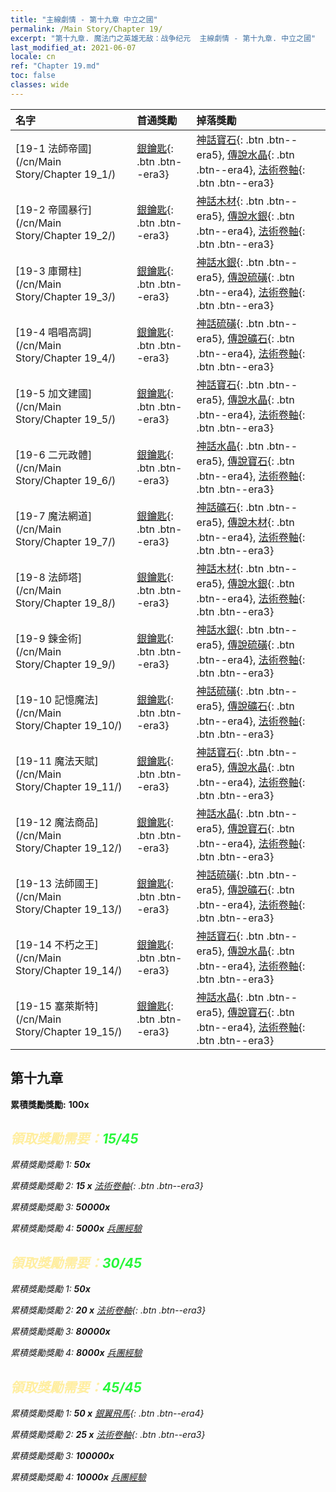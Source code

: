 ```yaml
---
title: "主線劇情 - 第十九章 中立之國"
permalink: /Main Story/Chapter 19/
excerpt: "第十九章. 魔法门之英雄无敌：战争纪元  主線劇情 - 第十九章. 中立之國"
last_modified_at: 2021-06-07
locale: cn
ref: "Chapter 19.md"
toc: false
classes: wide
---
```


  | 名字 |  首通獎勵 | 掉落獎勵 |
  |:------------|:------------|:------------| 
  | [19-1 法師帝國](/cn/Main Story/Chapter 19_1/) | [銀鑰匙](/cn/Items/con_693/){: .btn .btn--era3} | [神話寶石](/cn/Items/mat_65/){: .btn .btn--era5}, [傳說水晶](/cn/Items/mat_59/){: .btn .btn--era4}, [法術卷軸](/cn/Items/con_694/){: .btn .btn--era3} |
  | [19-2 帝國暴行](/cn/Main Story/Chapter 19_2/) | [銀鑰匙](/cn/Items/con_693/){: .btn .btn--era3} | [神話木材](/cn/Items/mat_62/){: .btn .btn--era5}, [傳說水銀](/cn/Items/mat_56/){: .btn .btn--era4}, [法術卷軸](/cn/Items/con_694/){: .btn .btn--era3} |
  | [19-3 庫爾柱](/cn/Main Story/Chapter 19_3/) | [銀鑰匙](/cn/Items/con_693/){: .btn .btn--era3} | [神話水銀](/cn/Items/mat_63/){: .btn .btn--era5}, [傳說硫磺](/cn/Items/mat_57/){: .btn .btn--era4}, [法術卷軸](/cn/Items/con_694/){: .btn .btn--era3} |
  | [19-4 唱唱高調](/cn/Main Story/Chapter 19_4/) | [銀鑰匙](/cn/Items/con_693/){: .btn .btn--era3} | [神話硫磺](/cn/Items/mat_64/){: .btn .btn--era5}, [傳說礦石](/cn/Items/mat_54/){: .btn .btn--era4}, [法術卷軸](/cn/Items/con_694/){: .btn .btn--era3} |
  | [19-5 加文建國](/cn/Main Story/Chapter 19_5/) | [銀鑰匙](/cn/Items/con_693/){: .btn .btn--era3} | [神話寶石](/cn/Items/mat_65/){: .btn .btn--era5}, [傳說水晶](/cn/Items/mat_59/){: .btn .btn--era4}, [法術卷軸](/cn/Items/con_694/){: .btn .btn--era3} |
  | [19-6 二元政體](/cn/Main Story/Chapter 19_6/) | [銀鑰匙](/cn/Items/con_693/){: .btn .btn--era3} | [神話水晶](/cn/Items/mat_66/){: .btn .btn--era5}, [傳說寶石](/cn/Items/mat_58/){: .btn .btn--era4}, [法術卷軸](/cn/Items/con_694/){: .btn .btn--era3} |
  | [19-7 魔法網道](/cn/Main Story/Chapter 19_7/) | [銀鑰匙](/cn/Items/con_693/){: .btn .btn--era3} | [神話礦石](/cn/Items/mat_61/){: .btn .btn--era5}, [傳說木材](/cn/Items/mat_55/){: .btn .btn--era4}, [法術卷軸](/cn/Items/con_694/){: .btn .btn--era3} |
  | [19-8 法師塔](/cn/Main Story/Chapter 19_8/) | [銀鑰匙](/cn/Items/con_693/){: .btn .btn--era3} | [神話木材](/cn/Items/mat_62/){: .btn .btn--era5}, [傳說水銀](/cn/Items/mat_56/){: .btn .btn--era4}, [法術卷軸](/cn/Items/con_694/){: .btn .btn--era3} |
  | [19-9 鍊金術](/cn/Main Story/Chapter 19_9/) | [銀鑰匙](/cn/Items/con_693/){: .btn .btn--era3} | [神話水銀](/cn/Items/mat_63/){: .btn .btn--era5}, [傳說硫磺](/cn/Items/mat_57/){: .btn .btn--era4}, [法術卷軸](/cn/Items/con_694/){: .btn .btn--era3} |
  | [19-10 記憶魔法](/cn/Main Story/Chapter 19_10/) | [銀鑰匙](/cn/Items/con_693/){: .btn .btn--era3} | [神話硫磺](/cn/Items/mat_64/){: .btn .btn--era5}, [傳說礦石](/cn/Items/mat_54/){: .btn .btn--era4}, [法術卷軸](/cn/Items/con_694/){: .btn .btn--era3} |
  | [19-11 魔法天賦](/cn/Main Story/Chapter 19_11/) | [銀鑰匙](/cn/Items/con_693/){: .btn .btn--era3} | [神話寶石](/cn/Items/mat_65/){: .btn .btn--era5}, [傳說水晶](/cn/Items/mat_59/){: .btn .btn--era4}, [法術卷軸](/cn/Items/con_694/){: .btn .btn--era3} |
  | [19-12 魔法商品](/cn/Main Story/Chapter 19_12/) | [銀鑰匙](/cn/Items/con_693/){: .btn .btn--era3} | [神話水晶](/cn/Items/mat_66/){: .btn .btn--era5}, [傳說寶石](/cn/Items/mat_58/){: .btn .btn--era4}, [法術卷軸](/cn/Items/con_694/){: .btn .btn--era3} |
  | [19-13 法師國王](/cn/Main Story/Chapter 19_13/) | [銀鑰匙](/cn/Items/con_693/){: .btn .btn--era3} | [神話硫磺](/cn/Items/mat_64/){: .btn .btn--era5}, [傳說礦石](/cn/Items/mat_54/){: .btn .btn--era4}, [法術卷軸](/cn/Items/con_694/){: .btn .btn--era3} |
  | [19-14 不朽之王](/cn/Main Story/Chapter 19_14/) | [銀鑰匙](/cn/Items/con_693/){: .btn .btn--era3} | [神話寶石](/cn/Items/mat_65/){: .btn .btn--era5}, [傳說水晶](/cn/Items/mat_59/){: .btn .btn--era4}, [法術卷軸](/cn/Items/con_694/){: .btn .btn--era3} |
  | [19-15 塞萊斯特](/cn/Main Story/Chapter 19_15/) | [銀鑰匙](/cn/Items/con_693/){: .btn .btn--era3} | [神話水晶](/cn/Items/mat_66/){: .btn .btn--era5}, [傳說寶石](/cn/Items/mat_58/){: .btn .btn--era4}, [法術卷軸](/cn/Items/con_694/){: .btn .btn--era3} |


##  第十九章

 **累積獎勵獎勵:**  **100x** <i class="fas fa-gem"/>



## <span style="color: #ffeea0">   領取獎勵需要：</span><span style="color: #27f73a">15/45</span>

 累積獎勵獎勵 1:  **50x** <i class="fas fa-gem"/>

 累積獎勵獎勵 2: **15 x** [法術卷軸](/cn/Items/con_694/){: .btn .btn--era3}

 累積獎勵獎勵 3:  **50000x** <i class="fas fa-coins"/>

 累積獎勵獎勵 4:  **5000x** [兵團經驗](/cn/Items/con_902/)



## <span style="color: #ffeea0">   領取獎勵需要：</span><span style="color: #27f73a">30/45</span>

 累積獎勵獎勵 1:  **50x** <i class="fas fa-gem"/>

 累積獎勵獎勵 2: **20 x** [法術卷軸](/cn/Items/con_694/){: .btn .btn--era3}

 累積獎勵獎勵 3:  **80000x** <i class="fas fa-coins"/>

 累積獎勵獎勵 4:  **8000x** [兵團經驗](/cn/Items/con_902/)



## <span style="color: #ffeea0">   領取獎勵需要：</span><span style="color: #27f73a">45/45</span>

 累積獎勵獎勵 1: **50 x** [銀翼飛馬](/cn/Items/unt_202/){: .btn .btn--era4}

 累積獎勵獎勵 2: **25 x** [法術卷軸](/cn/Items/con_694/){: .btn .btn--era3}

 累積獎勵獎勵 3:  **100000x** <i class="fas fa-coins"/>

 累積獎勵獎勵 4:  **10000x** [兵團經驗](/cn/Items/con_902/)

